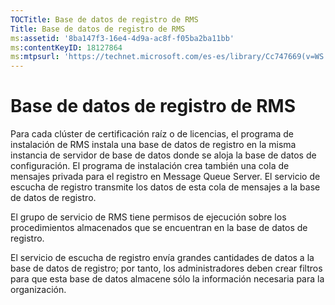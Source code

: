 ```yaml
---
TOCTitle: Base de datos de registro de RMS
Title: Base de datos de registro de RMS
ms:assetid: '8ba147f3-16e4-4d9a-ac8f-f05ba2ba11bb'
ms:contentKeyID: 18127864
ms:mtpsurl: 'https://technet.microsoft.com/es-es/library/Cc747669(v=WS.10)'
---
```


Base de datos de registro de RMS
================================

Para cada clúster de certificación raíz o de licencias, el programa de instalación de RMS instala una base de datos de registro en la misma instancia de servidor de base de datos donde se aloja la base de datos de configuración. El programa de instalación crea también una cola de mensajes privada para el registro en Message Queue Server. El servicio de escucha de registro transmite los datos de esta cola de mensajes a la base de datos de registro.

El grupo de servicio de RMS tiene permisos de ejecución sobre los procedimientos almacenados que se encuentran en la base de datos de registro.

El servicio de escucha de registro envía grandes cantidades de datos a la base de datos de registro; por tanto, los administradores deben crear filtros para que esta base de datos almacene sólo la información necesaria para la organización.
